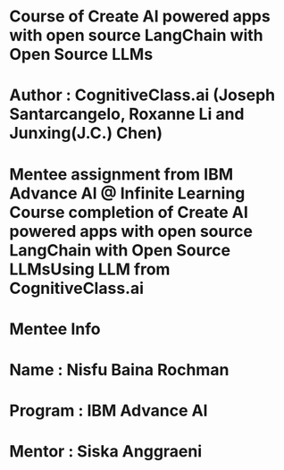 # Course of Create AI powered apps with open source LangChain with Open Source LLMs
# Author : CognitiveClass.ai (Joseph Santarcangelo, Roxanne Li and Junxing(J.C.) Chen)
# Mentee assignment from IBM Advance AI @ Infinite Learning Course completion of Create AI powered apps with open source LangChain with Open Source LLMsUsing LLM from CognitiveClass.ai
# Mentee Info
# Name : Nisfu Baina Rochman 
# Program : IBM Advance AI
# Mentor : Siska Anggraeni
